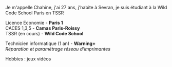 Je m'appelle Chahine, j'ai 27 ans, j'habite à Sevran, je suis étudiant à la Wild Code School Paris en TSSR

Licence Economie - **Paris 1**  
CACES 1,3,5 - **Camas Paris-Roissy**  
TSSR (en cours) - **Wild Code School**  

Technicien informatique (1 an) - **Warning+**  
_Réparation et paramétrage réseau d'imprimantes_

Hobbies : jeux vidéos


